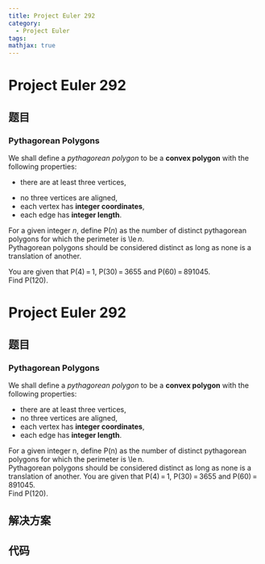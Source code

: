 ```yaml
---
title: Project Euler 292
category:
  - Project Euler
tags:
mathjax: true
---
```

<escape><!-- more --></escape>
    
# Project Euler 292
## 题目
### Pythagorean Polygons


We shall define a <i>pythagorean polygon</i>  to be a <b>convex polygon</b> with the following properties:<br /><ul><li>there are at least three vertices,</li>
<li>no three vertices are aligned,</li>
<li>each vertex has <b>integer coordinates</b>,</li>
<li>each edge has <b>integer length</b>.</li></ul>For a given integer <var>n</var>, define P(<var>n</var>) as the number of distinct pythagorean polygons for which the perimeter is \le <var>n</var>.<br />
Pythagorean polygons should be considered distinct as long as none is a translation of another.

You are given that P(4) = 1, P(30) = 3655 and P(60) = 891045.<br />
Find P(120).


# Project Euler 292
## 题目
### Pythagorean Polygons

We shall define a <i>pythagorean polygon</i>  to be a <b>convex polygon</b> with the following properties:
<ul>
<li>there are at least three vertices,</li>
<li>no three vertices are aligned,</li>
<li>each vertex has <b>integer coordinates</b>,</li>
<li>each edge has <b>integer length</b>.</li>
</ul>
For a given integer n, define P(n) as the number of distinct pythagorean polygons for which the perimeter is \le&thinsp;n.<br>Pythagorean polygons should be considered distinct as long as none is a translation of another.
You are given that P(4)&thinsp;=&thinsp;1, P(30)&thinsp;=&thinsp;3655 and P(60)&thinsp;=&thinsp;891045.<br>Find P(120).


## 解决方案


## 代码


